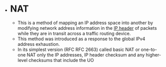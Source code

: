 - # NAT
	- This is a method of mapping an IP address space into another by modifying network address information in the [IP header]( ((6464998d-c562-4cca-aa7f-f315c069593a)) ) of packets while they are in transit across a traffic routing device.
	- This method was introduced as a response to the global IPv4 address exhaustion.
	- In its simplest version (RFC RFC 2663) called basic NAT or one-to-one NAT only the IP addresses, IP header checksum and any higher-level checksums that include the UO